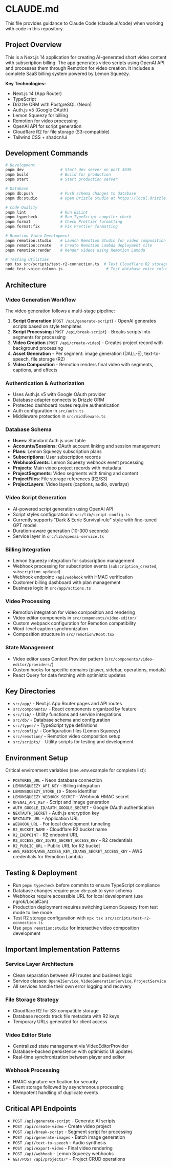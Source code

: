 # CLAUDE.md

This file provides guidance to Claude Code (claude.ai/code) when working with code in this repository.

## Project Overview

This is a Next.js 14 application for creating AI-generated short video content with subscription billing. The app generates video scripts using OpenAI API and processes them through Remotion for video creation. It includes a complete SaaS billing system powered by Lemon Squeezy.

**Key Technologies:**
- Next.js 14 (App Router)
- TypeScript
- Drizzle ORM with PostgreSQL (Neon)
- Auth.js v5 (Google OAuth)
- Lemon Squeezy for billing
- Remotion for video processing
- OpenAI API for script generation
- Cloudflare R2 for file storage (S3-compatible)
- Tailwind CSS + shadcn/ui

## Development Commands

```bash
# Development
pnpm dev                # Start dev server on port 3030
pnpm build              # Build for production
pnpm start              # Start production server

# Database
pnpm db:push            # Push schema changes to database
pnpm db:studio          # Open Drizzle Studio at https://local.drizzle.studio

# Code Quality
pnpm lint               # Run ESLint
pnpm typecheck          # Run TypeScript compiler check
pnpm format             # Check Prettier formatting
pnpm format:fix         # Fix Prettier formatting

# Remotion Video Development
pnpm remotion:studio    # Launch Remotion Studio for video composition development
pnpm remotion:create    # Create Remotion Lambda deployment site
pnpm remotion:render    # Render videos using Remotion Lambda

# Testing Utilities
npx tsx src/scripts/test-r2-connection.ts  # Test Cloudflare R2 storage connection
node test-voice-column.js                   # Test database voice column functionality
```

## Architecture

### Video Generation Workflow
The video generation follows a multi-stage pipeline:
1. **Script Generation** (`POST /api/generate-script`) - OpenAI generates scripts based on style templates
2. **Script Processing** (`POST /api/break-script`) - Breaks scripts into segments for processing
3. **Video Creation** (`POST /api/create-video`) - Creates project record with background processing
4. **Asset Generation** - Per segment: image generation (DALL-E), text-to-speech, file storage (R2)
5. **Video Composition** - Remotion renders final video with segments, captions, and effects

### Authentication & Authorization
- Uses Auth.js v5 with Google OAuth provider
- Database adapter connects to Drizzle ORM
- Protected dashboard routes require authentication
- Auth configuration in `src/auth.ts`
- Middleware protection in `src/middleware.ts`

### Database Schema
- **Users**: Standard Auth.js user table
- **Accounts/Sessions**: OAuth account linking and session management
- **Plans**: Lemon Squeezy subscription plans
- **Subscriptions**: User subscription records
- **WebhookEvents**: Lemon Squeezy webhook event processing
- **Projects**: Main video project records with metadata
- **ProjectSegments**: Video segments with timing and content
- **ProjectFiles**: File storage references (R2/S3)
- **ProjectLayers**: Video layers (captions, audio, overlays)

### Video Script Generation
- AI-powered script generation using OpenAI API
- Script styles configuration in `src/lib/script-config.ts`
- Currently supports "Dark & Eerie Survival rule" style with fine-tuned GPT model
- Duration-aware generation (10-300 seconds)
- Service layer in `src/lib/openai-service.ts`

### Billing Integration
- Lemon Squeezy integration for subscription management
- Webhook processing for subscription events (`subscription_created`, `subscription_updated`)
- Webhook endpoint: `/api/webhook` with HMAC verification
- Customer billing dashboard with plan management
- Business logic in `src/app/actions.ts`

### Video Processing
- Remotion integration for video composition and rendering
- Video editor components in `src/components/video-editor/`
- Custom webpack configuration for Remotion compatibility
- Word-level caption synchronization
- Composition structure in `src/remotion/Root.tsx`

### State Management
- Video editor uses Context Provider pattern (`src/components/video-editor/providers/`)
- Custom hooks for specific domains (player, sidebar, operations, modals)
- React Query for data fetching with optimistic updates

## Key Directories

- `src/app/` - Next.js App Router pages and API routes
- `src/components/` - React components organized by feature
- `src/lib/` - Utility functions and service integrations
- `src/db/` - Database schema and configuration
- `src/types/` - TypeScript type definitions
- `src/config/` - Configuration files (Lemon Squeezy)
- `src/remotion/` - Remotion video composition setup
- `src/scripts/` - Utility scripts for testing and development

## Environment Setup

Critical environment variables (see .env.example for complete list):
- `POSTGRES_URL` - Neon database connection
- `LEMONSQUEEZY_API_KEY` - Billing integration
- `LEMONSQUEEZY_STORE_ID` - Store identifier
- `LEMONSQUEEZY_WEBHOOK_SECRET` - Webhook HMAC secret
- `OPENAI_API_KEY` - Script and image generation
- `AUTH_GOOGLE_ID/AUTH_GOOGLE_SECRET` - Google OAuth authentication
- `NEXTAUTH_SECRET` - Auth.js encryption key
- `NEXTAUTH_URL` - Application URL
- `WEBHOOK_URL` - For local development tunneling
- `R2_BUCKET_NAME` - Cloudflare R2 bucket name
- `R2_ENDPOINT` - R2 endpoint URL
- `R2_ACCESS_KEY_ID/R2_SECRET_ACCESS_KEY` - R2 credentials
- `R2_PUBLIC_URL` - Public URL for R2 bucket
- `AWS_REGION/AWS_ACCESS_KEY_ID/AWS_SECRET_ACCESS_KEY` - AWS credentials for Remotion Lambda

## Testing & Deployment

- Run `pnpm typecheck` before commits to ensure TypeScript compliance
- Database changes require `pnpm db:push` to sync schema
- Webhooks require accessible URL for local development (use ngrok/LocalCan)
- Production deployment requires switching Lemon Squeezy from test mode to live mode
- Test R2 storage configuration with `npx tsx src/scripts/test-r2-connection.ts`
- Use `pnpm remotion:studio` for interactive video composition development

## Important Implementation Patterns

### Service Layer Architecture
- Clean separation between API routes and business logic
- Service classes: `OpenAIService`, `VideoGenerationService`, `ProjectService`
- All services handle their own error logging and recovery

### File Storage Strategy
- Cloudflare R2 for S3-compatible storage
- Database records track file metadata with R2 keys
- Temporary URLs generated for client access

### Video Editor State
- Centralized state management via VideoEditorProvider
- Database-backed persistence with optimistic UI updates
- Real-time synchronization between player and editor

### Webhook Processing
- HMAC signature verification for security
- Event storage followed by asynchronous processing
- Idempotent handling of duplicate events

## Critical API Endpoints

- `POST /api/generate-script` - Generate AI scripts
- `POST /api/create-video` - Create video project
- `POST /api/break-script` - Segment script for processing
- `POST /api/generate-images` - Batch image generation
- `POST /api/text-to-speech` - Audio synthesis
- `POST /api/export-video` - Final video rendering
- `POST /api/webhook` - Lemon Squeezy webhooks
- `GET/POST /api/projects/*` - Project CRUD operations